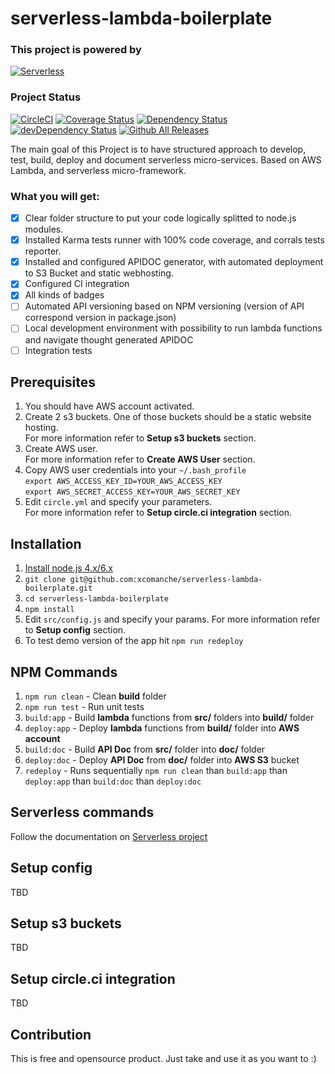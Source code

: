 # serverless-lambda-boilerplate
### This project is powered by
[![Serverless](https://files.readme.io/PxwIpAFoRCaTxnA20bxL_logo_readmeio_serverless.png)](https://serverless.com/)

### Project Status
[![CircleCI](https://circleci.com/gh/xcomanche/serverless-lambda-boilerplate/tree/master.svg?style=svg)](https://circleci.com/gh/xcomanche/serverless-lambda-boilerplate/tree/master) 
[![Coverage Status](https://coveralls.io/repos/github/xcomanche/serverless-lambda-boilerplate/badge.svg)](https://coveralls.io/github/xcomanche/serverless-lambda-boilerplate) 
[![Dependency Status](https://david-dm.org/xcomanche/serverless-lambda-boilerplate.svg?style=flat-square)](https://david-dm.org/xcomanche/serverless-lambda-boilerplate.svg)
[![devDependency Status](https://david-dm.org/xcomanche/serverless-lambda-boilerplate/dev-status.svg?style=flat-square)](https://david-dm.org/xcomanche/serverless-lambda-boilerplate.svg#info=devDependencies)
[![Github All Releases](https://img.shields.io/github/downloads/xcomanche/serverless-lambda-boilerplate/total.svg)](https://codeload.github.com/xcomanche/serverless-lambda-boilerplate/zip/master)

The main goal of this Project is to have structured approach to develop, test, build, deploy and document serverless micro-services. Based on AWS Lambda, and serverless micro-framework.

### What you will get:
- [x] Clear folder structure to put your code logically splitted to node.js modules.
- [x] Installed Karma tests runner with 100% code coverage, and corrals tests reporter. 
- [x] Installed and configured APIDOC generator, with automated deployment to S3 Bucket and static webhosting.
- [x] Configured CI integration
- [x] All kinds of badges
- [ ] Automated API versioning based on NPM versioning (version of API correspond version in package.json)
- [ ] Local development environment with possibility to run lambda functions and navigate thought generated APIDOC
- [ ] Integration tests

## Prerequisites
1. You should have AWS account activated.
1. Create 2 s3 buckets. One of those buckets should be a static website hosting. <br/>For more information refer to <b>Setup s3 buckets</b> section.
1. Create AWS user. <br/>For more information refer to <b>Create AWS User</b> section.
1. Copy AWS user credentials into your `~/.bash_profile` <br/>
`export AWS_ACCESS_KEY_ID=YOUR_AWS_ACCESS_KEY`<br/>
`export AWS_SECRET_ACCESS_KEY=YOUR_AWS_SECRET_KEY`
1. Edit `circle.yml` and specify your parameters. <br/>For more information refer to <b>Setup circle.ci integration</b> section.

## Installation
1. [Install node.js 4.x/6.x](https://nodejs.org/en/download/) 
1. `git clone git@github.com:xcomanche/serverless-lambda-boilerplate.git`
1. `cd serverless-lambda-boilerplate`
1. `npm install`
1. Edit `src/config.js` and specify your params. For more information refer to <b>Setup config</b> section.
1. To test demo version of the app hit `npm run redeploy`

## NPM Commands
1. `npm run clean` - Clean <b>build</b> folder
1. `npm run test` - Run unit tests
1. `build:app` - Build <b>lambda</b> functions from <b>src/</b> folders into <b>build/</b> folder
1. `deploy:app` - Deploy <b>lambda</b> functions from <b>build/</b> folder into <b>AWS account</b>
1. `build:doc` - Build <b>API Doc</b> from <b>src/</b> folder into <b>doc/</b> folder
1. `deploy:doc` - Deploy <b>API Doc</b> from <b>doc/</b> folder into <b>AWS S3</b> bucket
1. `redeploy` - Runs sequentially `npm run clean` than `build:app` than `deploy:app` than `build:doc` than `deploy:doc`

## Serverless commands
Follow the documentation on [Serverless project](https://serverless.com/) 

## Setup config
TBD

## Setup s3 buckets
TBD

## Setup circle.ci integration
TBD

## Contribution
This is free and opensource product. Just take and use it as you want to :)
